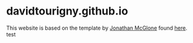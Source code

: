 davidtourigny.github.io
=====================
This website is based on the template by [Jonathan McGlone](http://jmcglone.com) found [here](http://jmcglone.com/guides/github-pages). test
